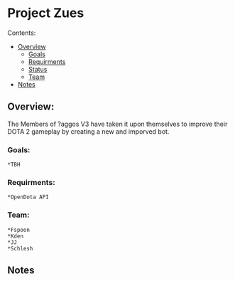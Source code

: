 # Project **Zues**

Contents:

* [Overview](#Overview)
  * [Goals](#Goals)
  * [Requirments](#Requirments)
  * [Status](#status)
  * [Team](#Team)
* [Notes](#notes)

## Overview: 
The Members of ?aggos V3 have taken it upon themselves to improve their DOTA 2 gameplay by creating a new and imporved bot. 

### Goals: 
    *TBH 

### Requirments:
    *OpenDota API 

### Team:
    *Fspoon 
    *Kden
    *JJ
    *Schlesh 
## Notes
